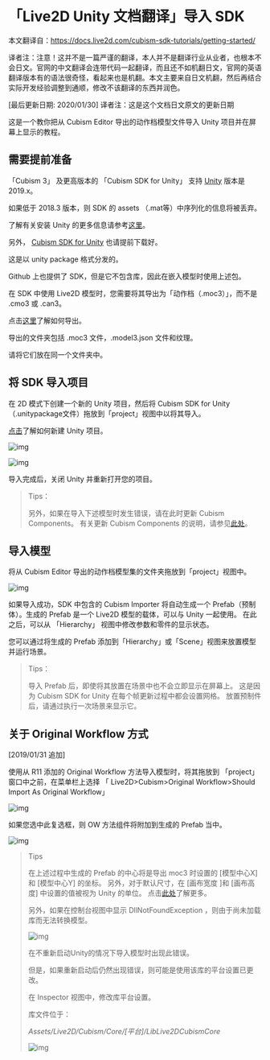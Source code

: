 # 「Live2D Unity 文档翻译」导入 SDK

本文翻译自：https://docs.live2d.com/cubism-sdk-tutorials/getting-started/

译者注：注意！这并不是一篇严谨的翻译，本人并不是翻译行业从业者，也根本不会日文。官网的中文翻译会连带代码一起翻译，而且还不如机翻日文，官网的英语翻译版本有的语法很奇怪，看起来也是机翻。本文主要来自日文机翻，然后再结合实际开发经验调整到通顺，修改不该翻译的东西并润色。

[最后更新日期: 2020/01/30] 译者注：这是这个文档日文原文的更新日期

这是一个教你把从 Cubism Editor 导出的动作档模型文件导入 Unity 项目并在屏幕上显示的教程。

## 需要提前准备

「Cubism 3」 及更高版本的 「Cubism SDK for Unity」 支持 [Unity](https://unity3d.com/) 版本是 2019.x。

如果低于 2018.3 版本，则 SDK 的 assets （.mat等）中序列化的信息将被丢弃。

了解有关安装 Unity 的更多信息请参考[这里](https://docs.unity3d.com/ja/Manual/InstallingUnity.html)。



另外， [Cubism SDK for Unity](https://www.live2d.com/download/cubism-sdk/) 也请提前下载好。

这是以 unity package 格式分发的。

Github 上也提供了 SDK，但是它不包含库，因此在嵌入模型时使用上述包。



在 SDK 中使用 Live2D 模型时，您需要将其导出为「动作档（.moc3）」，而不是 .cmo3 或 .can3。

点击[这里](https://docs.live2d.com/cubism-editor-manual/moc3-file/)了解如何导出。

导出的文件夹包括 .moc3 文件，.model3.json 文件和纹理。

请将它们放在同一个文件夹中。

## 将 SDK 导入项目

在 2D 模式下创建一个新的 Unity 项目，然后将 Cubism SDK for Unity（.unitypackage文件）拖放到「project」视图中以将其导入。

[点击](https://docs.unity3d.com/Manual/GettingStarted.html)了解如何新建 Unity 项目。

![img](https://docs.live2d.com/wp-content/uploads/2017/06/import01-e1497264949420.png)

![img](https://docs.live2d.com/wp-content/uploads/2017/06/import02.png)

导入完成后，关闭 Unity 并重新打开您的项目。

> Tips：
>
> 另外，如果在导入下述模型时发生错误，请在此时更新 Cubism Components。 有关更新 Cubism Components 的说明，请参见[此处](https://docs.live2d.com/cubism-sdk-tutorials/update-components/)。

## 导入模型

将从 Cubism Editor 导出的动作档模型集的文件夹拖放到「project」视图中。

![img](https://docs.live2d.com/wp-content/uploads/2017/06/import03.png)

如果导入成功，SDK 中包含的 Cubism Importer 将自动生成一个 Prefab（预制体）。生成的 Prefab 是一个 Live2D 模型的载体，可以与 Unity 一起使用。 在此之后，可以从 「Hierarchy」 视图中修改参数和零件的显示状态。

您可以通过将生成的 Prefab 添加到「Hierarchy」或「Scene」视图来放置模型并运行场景。

> Tips：
>
> 导入 Prefab 后，即使将其放置在场景中也不会立即显示在屏幕上。 这是因为 Cubism SDK for Unity 在每个帧更新过程中都会设置网格。 放置预制件后，请通过执行一次场景来显示它。

## 关于 Original Workflow 方式

[2019/01/31 追加]

使用从 R11 添加的 Original Workflow 方法导入模型时，将其拖放到 「project」 窗口中之前，在菜单栏上选择 「 Live2D>Cubism>Original Workflow>Should Import As Original Workflow」

![img](https://docs.live2d.com/wp-content/uploads/2017/06/2019-01-29_17h38_33.png)

如果您选中此复选框，则 OW 方法组件将附加到生成的 Prefab 当中。

![img](https://docs.live2d.com/wp-content/uploads/2017/06/2019-01-29_19h20_12.png)

> Tips
>
> 在上述过程中生成的 Prefab 的中心将是导出 moc3 时设置的 [模型中心X] 和 [模型中心Y] 的坐标。 另外，对于默认尺寸，在 [画布宽度 ]和 [画布高度] 中设置的值被视为 Unity 的单位。 点击[此处](https://docs.live2d.com/cubism-editor-manual/moc3-file/)了解更多。
>
> 另外，如果在控制台视图中显示 DllNotFoundException ，则由于尚未加载库而无法转换模型。
>
> ![img](https://docs.live2d.com/wp-content/uploads/2017/06/DllNotFoundException-1.png)
>
> 在不重新启动Unity的情况下导入模型时出现此错误。
>
> 但是，如果重新启动后仍然出现错误，则可能是使用该库的平台设置已更改。
>
> 在 Inspector 视图中，修改库平台设置。
>
> 库文件位于：
>
> *Assets/Live2D/Cubism/Core/[平台]/LibLive2DCubismCore*
>
> ![img](https://docs.live2d.com/wp-content/uploads/2017/06/dllsettings-e1497591722692.png)